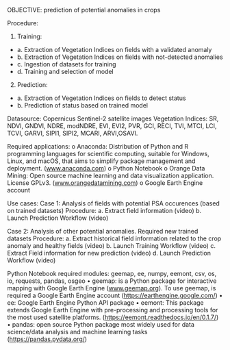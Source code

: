 OBJECTIVE: prediction of potential anomalies in crops

Procedure: 
1.	Training: 
   - a.	Extraction of Vegetation Indices on fields with a validated anomaly
   - b.	Extraction of Vegetation Indices on fields with not-detected anomalies
   - c.	Ingestion of datasets for training
   - d.	Training and selection of model
2.	Prediction:
   - a.	Extraction of Vegetation Indices on fields to detect status
   - b.	Prediction of status based on trained model

Datasource: Copernicus Sentinel-2 satellite images
Vegetation Indices: SR, NDVI, GNDVI, NDRE, modNDRE, EVI, EVI2, PVR, GCI, RECI, TVI, MTCI, LCI, TCVI, GARVI, SIPI1, SIPI2, MCARI, ARVI,OSAVI.

Required applications:
  o	Anaconda: Distribution of Python and R programming languages for scientific computing, suitable for Windows, Linux, and macOS, that aims to simplify package management and deployment. (www.anaconda.com)
  o	Python Notebook
  o	Orange Data Mining: Open source machine learning and data visualization application. License GPLv3. (www.orangedatamining.com)
  o	Google Earth Engine account

Use cases:
Case 1: Analysis of fields with potential PSA occurences (based on trained datasets)
Procedure:
    a.	Extract field information (video)
    b.	Launch Prediction Workflow (video)

Case 2: Analysis of other potential anomalies. Required new trained datasets
Procedure: 
    a.	Extract historical field information related to the crop anomaly and healthy fields (video)
    b.	Launch Training Workflow (video)
    c.	Extract Field information for new prediction (video)
    d.	Launch Prediction Workflow (video)

Python Notebook required modules: geemap, ee, numpy, eemont, csv, os, io, requests, pandas, osgeo
•	geemap: is a Python package for interactive mapping with Google Earth Engine (www.geemap.org). To use geemap, is required a Google Earth Engine account (https://earthengine.google.com/)
•	ee: Google Earth Engine Python API package
•	eemont: This package extends Google Earth Engine with pre-processing and processing tools for the most used satellite platforms. (https://eemont.readthedocs.io/en/0.1.7/)
•	pandas: open source Python package most widely used for data science/data analysis and machine learning tasks (https://pandas.pydata.org/) 

